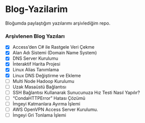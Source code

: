 # Blog-Yazilarim
Bloğumda paylaştığım yazılarımı arşivlediğim repo.

### Arşivlenen Blog Yazıları

- [x] Access’den C# ile Rastgele Veri Çekme
- [x] Alan Adı Sistemi (Domain Name System)
- [x] DNS Server Kurulumu
- [x] İnteraktif Harita Projesi
- [x] Linux Alias Tanımlama
- [x] Linux DNS Değiştirme ve Ekleme
- [ ] Multi Node Hadoop Kurulumu
- [ ] Uzak Masaüstü Bağlantısı
- [ ] SSH Bağlantısı Kullanarak Sunucunuza Hız Testi Nasıl Yapılır?
- [ ] “CondaHTTPError” Hatası Çözümü
- [ ] İmgeyi Katmanlara Ayırma İşlemi
- [ ] AWS OpenVPN Access Server Kurulumu.
- [ ] İmgeyi Gri Tonlama İşlemi